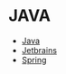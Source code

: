 # JAVA

* [Java](https://www.oracle.com/java/ "Java")
* [Jetbrains](https://www.jetbrains.com/ "Jetbrains")
* [Spring](https://spring.io/ "Spring")
